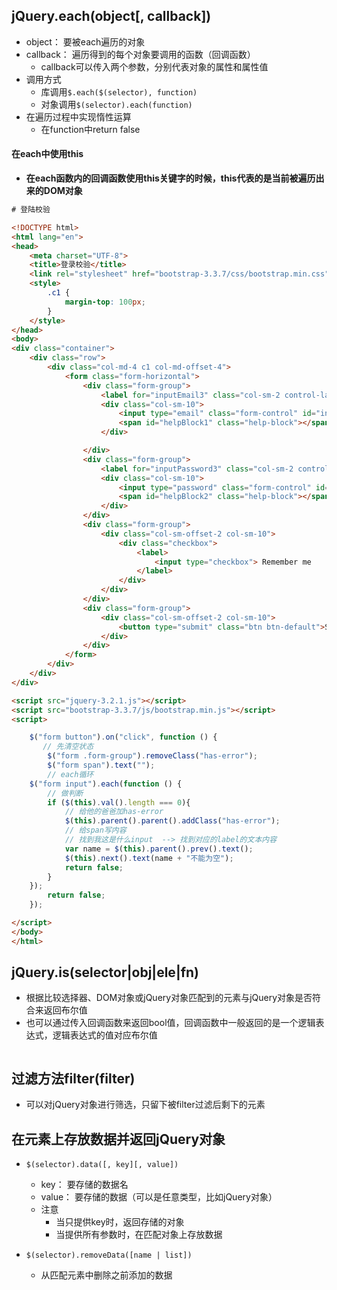 ## jQuery.each(object[, callback])
- object： 要被each遍历的对象
- callback： 遍历得到的每个对象要调用的函数（回调函数）
	- callback可以传入两个参数，分别代表对象的属性和属性值
- 调用方式
	- 库调用`$.each($(selector), function)`
	- 对象调用`$(selector).each(function)`
- 在遍历过程中实现惰性运算
	- 在function中return false

#### 在each中使用this
- **在each函数内的回调函数使用this关键字的时候，this代表的是当前被遍历出来的DOM对象**

```html
# 登陆校验

<!DOCTYPE html>
<html lang="en">
<head>
    <meta charset="UTF-8">
    <title>登录校验</title>
    <link rel="stylesheet" href="bootstrap-3.3.7/css/bootstrap.min.css">
    <style>
        .c1 {
            margin-top: 100px;
        }
    </style>
</head>
<body>
<div class="container">
    <div class="row">
        <div class="col-md-4 c1 col-md-offset-4">
            <form class="form-horizontal">
                <div class="form-group">
                    <label for="inputEmail3" class="col-sm-2 control-label">Email</label>
                    <div class="col-sm-10">
                        <input type="email" class="form-control" id="inputEmail3" placeholder="Email" aria-describedby="helpBlock1">
                        <span id="helpBlock1" class="help-block"></span>
                    </div>

                </div>
                <div class="form-group">
                    <label for="inputPassword3" class="col-sm-2 control-label">密码</label>
                    <div class="col-sm-10">
                        <input type="password" class="form-control" id="inputPassword3" placeholder="Password" aria-describedby="helpBlock2">
                        <span id="helpBlock2" class="help-block"></span>
                    </div>
                </div>
                <div class="form-group">
                    <div class="col-sm-offset-2 col-sm-10">
                        <div class="checkbox">
                            <label>
                                <input type="checkbox"> Remember me
                            </label>
                        </div>
                    </div>
                </div>
                <div class="form-group">
                    <div class="col-sm-offset-2 col-sm-10">
                        <button type="submit" class="btn btn-default">Sign in</button>
                    </div>
                </div>
            </form>
        </div>
    </div>
</div>

<script src="jquery-3.2.1.js"></script>
<script src="bootstrap-3.3.7/js/bootstrap.min.js"></script>
<script>

    $("form button").on("click", function () {
       // 先清空状态
        $("form .form-group").removeClass("has-error");
        $("form span").text("");
        // each循环
    $("form input").each(function () {
        // 做判断
        if ($(this).val().length === 0){
            // 给他的爸爸加has-error
            $(this).parent().parent().addClass("has-error");
            // 给span写内容
            // 找到我这是什么input  --> 找到对应的label的文本内容
            var name = $(this).parent().prev().text();
            $(this).next().text(name + "不能为空");
            return false;
        }
    });
        return false;
    });

</script>
</body>
</html>
```




## jQuery.is(selector|obj|ele|fn)
- 根据比较选择器、DOM对象或jQuery对象匹配到的元素与jQuery对象是否符合来返回布尔值
- 也可以通过传入回调函数来返回bool值，回调函数中一般返回的是一个逻辑表达式，逻辑表达式的值对应布尔值

```html


```


## 过滤方法filter(filter)
- 可以对jQuery对象进行筛选，只留下被filter过滤后剩下的元素


## 在元素上存放数据并返回jQuery对象
- `$(selector).data([, key][, value])`
	- key： 要存储的数据名
	- value： 要存储的数据（可以是任意类型，比如jQuery对象）
	- 注意
		- 当只提供key时，返回存储的对象
		- 当提供所有参数时，在匹配对象上存放数据

- `$(selector).removeData([name | list])`
	- 从匹配元素中删除之前添加的数据